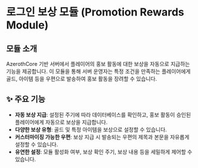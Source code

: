 # 로그인 보상 모듈 (Promotion Rewards Module)

## 모듈 소개
 AzerothCore 기반 서버에서 플레이어의 홍보 활동에 대한 보상을 자동으로 지급하는 기능을 제공합니다. 이 모듈을 통해 서버 운영자는 특정 조건을 만족하는 플레이어에게 골드, 아이템 등을 우편으로 발송하여 홍보 활동을 장려할 수 있습니다.

## ✨ 주요 기능
-   **자동 보상 지급**: 설정된 주기에 따라 데이터베이스를 확인하고, 홍보 활동이 승인된 플레이어에게 자동으로 보상을 지급합니다.
-   **다양한 보상 유형**: 골드 및 특정 아이템을 보상으로 설정할 수 있습니다.
-   **커스터마이징 가능한 우편**: 보상 지급 시 발송되는 우편의 제목과 본문을 자유롭게 설정할 수 있습니다.
-   **유연한 설정**: 모듈 활성화 여부, 보상 확인 주기, 보상 내용 등을 세밀하게 제어할 수 있습니다.